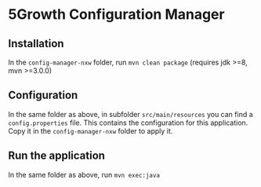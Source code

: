 # 5Growth Configuration Manager

## Installation

In the `config-manager-nxw` folder, run `mvn clean package` (requires jdk >=8, mvn >=3.0.0)

## Configuration

In the same folder as above, in subfolder `src/main/resources` you can find a `config.properties` file.
This contains the configuration for this application.
Copy it in the `config-manager-nxw` folder to apply it.

## Run the application

In the same folder as above, run `mvn exec:java`
